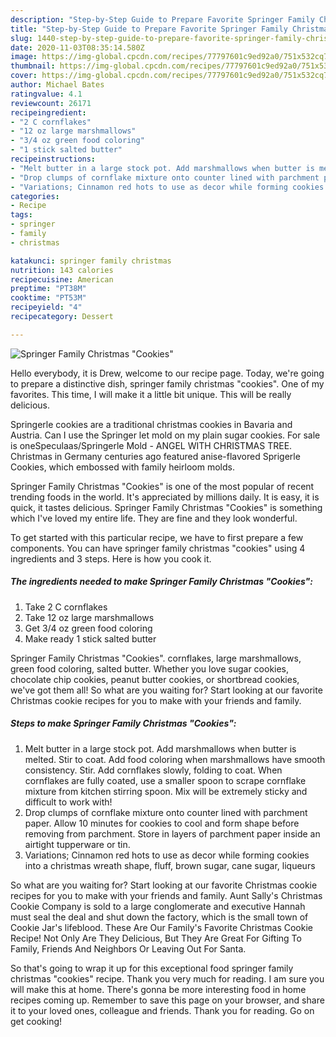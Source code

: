 ```yaml
---
description: "Step-by-Step Guide to Prepare Favorite Springer Family Christmas &amp;#34;Cookies&amp;#34;"
title: "Step-by-Step Guide to Prepare Favorite Springer Family Christmas &amp;#34;Cookies&amp;#34;"
slug: 1440-step-by-step-guide-to-prepare-favorite-springer-family-christmas-and-34-cookies-and-34
date: 2020-11-03T08:35:14.580Z
image: https://img-global.cpcdn.com/recipes/77797601c9ed92a0/751x532cq70/springer-family-christmas-cookies-recipe-main-photo.jpg
thumbnail: https://img-global.cpcdn.com/recipes/77797601c9ed92a0/751x532cq70/springer-family-christmas-cookies-recipe-main-photo.jpg
cover: https://img-global.cpcdn.com/recipes/77797601c9ed92a0/751x532cq70/springer-family-christmas-cookies-recipe-main-photo.jpg
author: Michael Bates
ratingvalue: 4.1
reviewcount: 26171
recipeingredient:
- "2 C cornflakes"
- "12 oz large marshmallows"
- "3/4 oz green food coloring"
- "1 stick salted butter"
recipeinstructions:
- "Melt butter in a large stock pot. Add marshmallows when butter is melted. Stir to coat. Add food coloring when marshmallows have smooth consistency. Stir. Add cornflakes slowly, folding to coat. When cornflakes are fully coated, use a smaller spoon to scrape cornflake mixture from kitchen stirring spoon. Mix will be extremely sticky and difficult to work with!"
- "Drop clumps of cornflake mixture onto counter lined with parchment paper. Allow 10 minutes for cookies to cool and form shape before removing from parchment. Store in layers of parchment paper inside an airtight tupperware or tin."
- "Variations; Cinnamon red hots to use as decor while forming cookies into a christmas wreath shape, fluff, brown sugar, cane sugar, liqueurs"
categories:
- Recipe
tags:
- springer
- family
- christmas

katakunci: springer family christmas 
nutrition: 143 calories
recipecuisine: American
preptime: "PT38M"
cooktime: "PT53M"
recipeyield: "4"
recipecategory: Dessert

---
```



![Springer Family Christmas &#34;Cookies&#34;](https://img-global.cpcdn.com/recipes/77797601c9ed92a0/751x532cq70/springer-family-christmas-cookies-recipe-main-photo.jpg)

Hello everybody, it is Drew, welcome to our recipe page. Today, we're going to prepare a distinctive dish, springer family christmas &#34;cookies&#34;. One of my favorites. This time, I will make it a little bit unique. This will be really delicious.

Springerle cookies are a traditional christmas cookies in Bavaria and Austria. Can I use the Springer let mold on my plain sugar cookies. For sale is oneSpeculaas/Springerle Mold - ANGEL WITH CHRISTMAS TREE. Christmas in Germany centuries ago featured anise-flavored Sprigerle Cookies, which embossed with family heirloom molds.

Springer Family Christmas &#34;Cookies&#34; is one of the most popular of recent trending foods in the world. It's appreciated by millions daily. It is easy, it is quick, it tastes delicious. Springer Family Christmas &#34;Cookies&#34; is something which I've loved my entire life. They are fine and they look wonderful.


To get started with this particular recipe, we have to first prepare a few components. You can have springer family christmas &#34;cookies&#34; using 4 ingredients and 3 steps. Here is how you cook it.

<!--inarticleads1-->

##### The ingredients needed to make Springer Family Christmas &#34;Cookies&#34;:

1. Take 2 C cornflakes
1. Take 12 oz large marshmallows
1. Get 3/4 oz green food coloring
1. Make ready 1 stick salted butter


Springer Family Christmas &#34;Cookies&#34;. cornflakes, large marshmallows, green food coloring, salted butter. Whether you love sugar cookies, chocolate chip cookies, peanut butter cookies, or shortbread cookies, we&#39;ve got them all! So what are you waiting for? Start looking at our favorite Christmas cookie recipes for you to make with your friends and family. 

<!--inarticleads2-->

##### Steps to make Springer Family Christmas &#34;Cookies&#34;:

1. Melt butter in a large stock pot. Add marshmallows when butter is melted. Stir to coat. Add food coloring when marshmallows have smooth consistency. Stir. Add cornflakes slowly, folding to coat. When cornflakes are fully coated, use a smaller spoon to scrape cornflake mixture from kitchen stirring spoon. Mix will be extremely sticky and difficult to work with!
1. Drop clumps of cornflake mixture onto counter lined with parchment paper. Allow 10 minutes for cookies to cool and form shape before removing from parchment. Store in layers of parchment paper inside an airtight tupperware or tin.
1. Variations; Cinnamon red hots to use as decor while forming cookies into a christmas wreath shape, fluff, brown sugar, cane sugar, liqueurs


So what are you waiting for? Start looking at our favorite Christmas cookie recipes for you to make with your friends and family. Aunt Sally&#39;s Christmas Cookie Company is sold to a large conglomerate and executive Hannah must seal the deal and shut down the factory, which is the small town of Cookie Jar&#39;s lifeblood. These Are Our Family&#39;s Favorite Christmas Cookie Recipe! Not Only Are They Delicious, But They Are Great For Gifting To Family, Friends And Neighbors Or Leaving Out For Santa. 

So that's going to wrap it up for this exceptional food springer family christmas &#34;cookies&#34; recipe. Thank you very much for reading. I am sure you will make this at home. There's gonna be more interesting food in home recipes coming up. Remember to save this page on your browser, and share it to your loved ones, colleague and friends. Thank you for reading. Go on get cooking!
